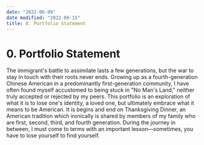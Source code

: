 ```yaml
---
date: "2022-06-09"
date modified: "2022-06-15"
title: 0. Portfolio Statement
---
```


# 0. Portfolio Statement
The immigrant's battle to assimilate lasts a few generations, but the war to stay in touch with their roots never ends. Growing up as a fourth-generation Chinese American in a predominantly first-generation community, I have often found myself accustomed to being stuck in "No Man's Land," neither truly accepted or rejected by my peers. This portfolio is an exploration of what it is to lose one's identity, a loved one, but ultimately embrace what it means to be American. It is begins and end on Thanksgiving Dinner, an American tradition which ironically is shared by members of my family who are first, second, third, and fourth generation. During the journey in between, I must come to terms with an important lesson—sometimes, you have to lose yourself to find yourself.
